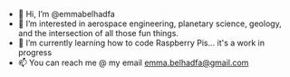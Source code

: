- 👋 Hi, I’m @emmabelhadfa
- 👀 I’m interested in aerospace engineering, planetary science, geology, and the intersection of all those fun things.
- 🌱 I’m currently learning how to code Raspberry Pis... it's a work in progress
- 📫 You can reach me @ my email emma.belhadfa@gmail.com

<!---
emmabelhadfa/emmabelhadfa is a ✨ special ✨ repository because its `README.md` (this file) appears on your GitHub profile.
You can click the Preview link to take a look at your changes.
--->
